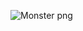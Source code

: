 
![Monster png](https://github.com/nkarapet42/get_next_line/assets/157054887/26b7d94a-ccc6-4306-8d8d-1db92a1aa18d)
